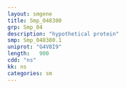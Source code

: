 ```yaml
---
layout: smgene
title: Smp_048380
grp: Smp_04
description: "hypothetical protein"
smp: Smp_048380.1
uniprot: "G4V8I9"
length:   900
cdd: "ns"
kk: ns
categories: sm
---
```

